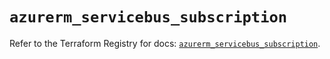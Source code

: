 # `azurerm_servicebus_subscription`

Refer to the Terraform Registry for docs: [`azurerm_servicebus_subscription`](https://registry.terraform.io/providers/hashicorp/azurerm/4.51.0/docs/resources/servicebus_subscription).
